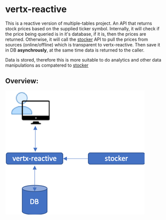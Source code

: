 # vertx-reactive
This is a reactive version of multiple-tables project.
An API that returns stock prices based on the supplied ticker symbol. Internally, it will check if the price being queried is in it's database, if it is, then the prices are returned. Otherwise, it will call the [stocker](https://github.com/chiusday/samples/tree/master/stocker) API to pull the prices from sources (online/offline) which is transparent to vertx-reactive. Then save it in DB **asynchrously**, at the same time data is returned to the caller.

Data is stored, therefore this is more suitable to do analytics and other data manipulations as compatered to [stocker](https://github.com/chiusday/samples/tree/master/stocker)

## Overview:
![](src/main/resources/images/vertx-reactiveOverview.png)
